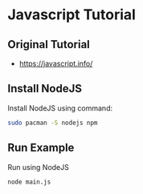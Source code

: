 # Javascript Tutorial

## Original Tutorial

- https://javascript.info/

## Install NodeJS

Install NodeJS using command:

```sh
sudo pacman -S nodejs npm
```

## Run Example

Run using NodeJS

```sh
node main.js
```

